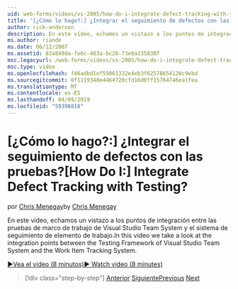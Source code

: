 ```yaml
---
uid: web-forms/videos/vs-2005/how-do-i-integrate-defect-tracking-with-testing
title: '[¿Cómo lo hago?:] ¿Integrar el seguimiento de defectos con las pruebas? | Microsoft Docs'
author: rick-anderson
description: En este vídeo, echamos un vistazo a los puntos de integración entre las pruebas de marco de trabajo de Visual Studio Team System y el sistema de seguimiento de elemento de trabajo.
ms.author: riande
ms.date: 06/12/2007
ms.assetid: 83a849da-fe6c-483a-bc26-73e8a135830f
msc.legacyurl: /web-forms/videos/vs-2005/how-do-i-integrate-defect-tracking-with-testing
msc.type: video
ms.openlocfilehash: f46adbd1ef55061332e4eb3f62578654120c9ebd
ms.sourcegitcommit: 0f1119340e4464720cfd16d0ff15764746ea1fea
ms.translationtype: MT
ms.contentlocale: es-ES
ms.lasthandoff: 04/09/2019
ms.locfileid: "59398818"
---
```

# <a name="how-do-i-integrate-defect-tracking-with-testing"></a><span data-ttu-id="37704-104">[¿Cómo lo hago?:] ¿Integrar el seguimiento de defectos con las pruebas?</span><span class="sxs-lookup"><span data-stu-id="37704-104">[How Do I:] Integrate Defect Tracking with Testing?</span></span>

<span data-ttu-id="37704-105">por [Chris Menegay](https://twitter.com/CMenegay)</span><span class="sxs-lookup"><span data-stu-id="37704-105">by [Chris Menegay](https://twitter.com/CMenegay)</span></span>

<span data-ttu-id="37704-106">En este vídeo, echamos un vistazo a los puntos de integración entre las pruebas de marco de trabajo de Visual Studio Team System y el sistema de seguimiento de elemento de trabajo.</span><span class="sxs-lookup"><span data-stu-id="37704-106">In this video we take a look at the integration points between the Testing Framework of Visual Studio Team System and the Work Item Tracking System.</span></span>

[<span data-ttu-id="37704-107">&#9654;Vea el vídeo (8 minutos)</span><span class="sxs-lookup"><span data-stu-id="37704-107">&#9654; Watch video (8 minutes)</span></span>](https://channel9.msdn.com/Blogs/ASP-NET-Site-Videos/how-do-i-integrate-defect-tracking-with-testing)

> [!div class="step-by-step"]
> <span data-ttu-id="37704-108">[Anterior](the-effects-of-viewstate.md)
> [Siguiente](how-do-i-create-my-own-bug-work-item.md)</span><span class="sxs-lookup"><span data-stu-id="37704-108">[Previous](the-effects-of-viewstate.md)
[Next](how-do-i-create-my-own-bug-work-item.md)</span></span>
